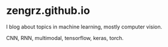 # zengrz.github.io

I blog about topics in machine learning, mostly computer vision.

CNN, RNN, multimodal, tensorflow, keras, torch.

